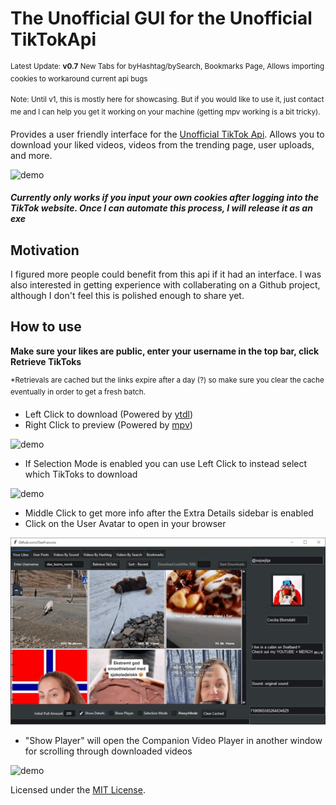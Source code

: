 # The Unofficial GUI for the Unofficial TikTokApi

<sup> Latest Update: **v0.7** New Tabs for byHashtag/bySearch, Bookmarks Page, Allows importing cookies to workaround current api bugs </sup>

<sup> Note: Until v1, this is mostly here for showcasing. But if you would like to use it, just contact me and I can help you get it working on your machine (getting mpv working is a bit tricky). </sup>

Provides a user friendly interface for the [Unofficial TikTok Api](https://github.com/davidteather/TikTok-Api). Allows you to download your liked videos, videos from the trending page, user uploads, and more.

![demo](https://github.com/DeeFrancois/tiktok-scraper-gui/blob/main/DocumentationImages/demo.gif)

#### *Currently only works if you input your own cookies after logging into the TikTok website. Once I can automate this process, I will release it as an exe*


## Motivation
I figured more people could benefit from this api if it had an interface. I was also interested in getting experience with collaberating on a Github project, although I don't feel this is polished enough to share yet.

## How to use

**Make sure your likes are public, enter your username in the top bar, click Retrieve TikToks**

<sup> *Retrievals are cached but the links expire after a day (?) so make sure you clear the cache eventually in order to get a fresh batch. </sup>

- Left Click to download (Powered by [ytdl](https://github.com/jaseg/python-mpv))
- Right Click to preview (Powered by [mpv](https://github.com/jaseg/python-mpv))

![demo](https://github.com/DeeFrancois/tiktok-scraper-gui/blob/main/DocumentationImages/leftrightClick.gif)

- If Selection Mode is enabled you can use Left Click to instead select which TikToks to download

![demo](https://github.com/DeeFrancois/tiktok-scraper-gui/blob/main/DocumentationImages/selectionMode.gif)

- Middle Click to get more info after the Extra Details sidebar is enabled
- Click on the User Avatar to open in your browser

![demo](https://github.com/DeeFrancois/tiktok-scraper-gui/blob/main/DocumentationImages/showDetails.gif)

- "Show Player" will open the Companion Video Player in another window for scrolling through downloaded videos

![demo](https://github.com/DeeFrancois/tiktok-scraper-gui/blob/main/DocumentationImages/showPlayer.gif)


Licensed under the [MIT License](LICENSE).
